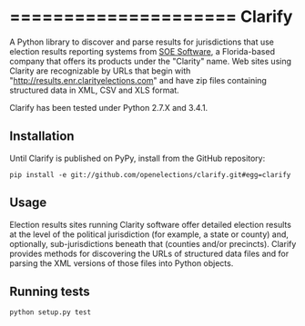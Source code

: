 =====================
Clarify
=====================

A Python library to discover and parse results for jurisdictions that use election results reporting systems from [SOE Software](http://www.soesoftware.com/product/clarity-election-night-reporting/), a Florida-based company that offers its products under the "Clarity" name. Web sites using Clarity are recognizable by URLs that begin with "http://results.enr.clarityelections.com" and have zip files containing structured data in XML, CSV and XLS format.

Clarify has been tested under Python 2.7.X and 3.4.1.

Installation
-------------

Until Clarify is published on PyPy, install from the GitHub repository:

```
pip install -e git://github.com/openelections/clarify.git#egg=clarify
```

Usage
-----

Election results sites running Clarity software offer detailed election results at the level of the political jurisdiction (for example, a state or county) and, optionally, sub-jurisdictions beneath that (counties and/or precincts). Clarify provides methods for discovering the URLs of structured data files and for parsing the XML versions of those files into Python objects.






Running tests
-------------

```
python setup.py test
```
